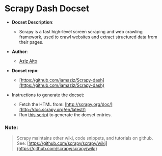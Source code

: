 Scrapy Dash Docset
=======================

- __Docset Description__:
    - Scrapy is a fast high-level screen scraping and web crawling framework, used to crawl websites and extract structured data from their pages.

- __Author__:
    - [Aziz Alto](https://github.com/iamaziz)

- __Docset repo__:
    - [https://github.com/iamaziz/Scrapy-dash](https://github.com/iamaziz/Scrapy-dash)

- Instructions to generate the docset:
    - Fetch the HTML from: [http://scrapy.org/doc/](http://doc.scrapy.org/en/latest/)
    - Run [this script](https://github.com/iamaziz/scrapy-dash/blob/master/scrapy-to-dash.py) to generate the docset entries.


### Note:
> Scrapy maintains other wiki, code snippets, and tutorials on github. See: [https://github.com/scrapy/scrapy/wiki](https://github.com/scrapy/scrapy/wiki)
